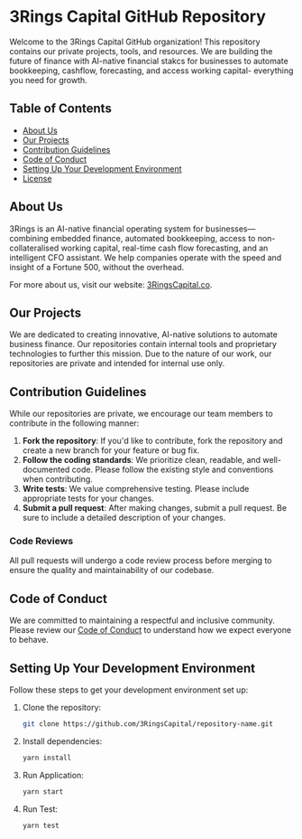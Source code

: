# 3Rings Capital GitHub Repository

Welcome to the 3Rings Capital GitHub organization! This repository contains our private projects, tools, and resources. We are building the future of finance with AI-native financial stakcs for businesses to automate bookkeeping, cashflow, forecasting, and access working capital- everything you need for growth.

## Table of Contents
- [About Us](#about-us)
- [Our Projects](#our-projects)
- [Contribution Guidelines](#contribution-guidelines)
- [Code of Conduct](#code-of-conduct)
- [Setting Up Your Development Environment](#setting-up-your-development-environment)
- [License](#license)

## About Us

3Rings is an AI-native financial operating system for businesses—combining embedded finance, automated bookkeeping, access to non-collateralised working capital, real-time cash flow forecasting, and an intelligent CFO assistant. We help companies operate with the speed and insight of a Fortune 500, without the overhead.

For more about us, visit our website: [3RingsCapital.co](https://3ringscapital.co).

## Our Projects

We are dedicated to creating innovative, AI-native solutions to automate business finance. Our repositories contain internal tools and proprietary technologies to further this mission. Due to the nature of our work, our repositories are private and intended for internal use only.

## Contribution Guidelines

While our repositories are private, we encourage our team members to contribute in the following manner:

1. **Fork the repository**: If you'd like to contribute, fork the repository and create a new branch for your feature or bug fix.
2. **Follow the coding standards**: We prioritize clean, readable, and well-documented code. Please follow the existing style and conventions when contributing.
3. **Write tests**: We value comprehensive testing. Please include appropriate tests for your changes.
4. **Submit a pull request**: After making changes, submit a pull request. Be sure to include a detailed description of your changes.

### Code Reviews

All pull requests will undergo a code review process before merging to ensure the quality and maintainability of our codebase.

## Code of Conduct

We are committed to maintaining a respectful and inclusive community. Please review our [Code of Conduct](CODE_OF_CONDUCT.md) to understand how we expect everyone to behave.

## Setting Up Your Development Environment

Follow these steps to get your development environment set up:

1. Clone the repository:

   ```bash
   git clone https://github.com/3RingsCapital/repository-name.git

2. Install dependencies:

   ```bash
   yarn install
   
3. Run Application:

   ```bash
   yarn start

4. Run Test:

   ```bash
   yarn test 
